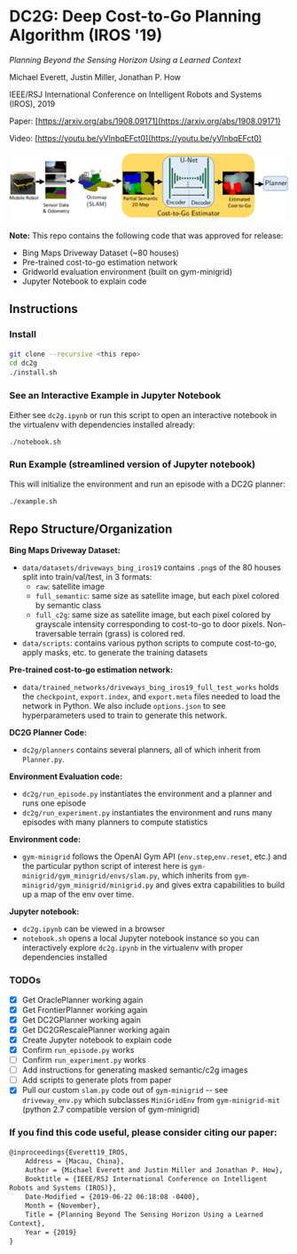 # DC2G: Deep Cost-to-Go Planning Algorithm (IROS '19)

*Planning Beyond the Sensing Horizon Using a Learned Context*

Michael Everett, Justin Miller, Jonathan P. How

IEEE/RSJ International Conference on Intelligent Robots and Systems (IROS), 2019

Paper: [https://arxiv.org/abs/1908.09171](https://arxiv.org/abs/1908.09171)

Video: [https://youtu.be/yVlnbqEFct0](https://youtu.be/yVlnbqEFct0)

![network architecture](./misc/dc2g_architecture.png)

**Note:** This repo contains the following code that was approved for release:
- Bing Maps Driveway Dataset (~80 houses)
- Pre-trained cost-to-go estimation network
- Gridworld evaluation environment (built on gym-minigrid)
- Jupyter Notebook to explain code

## Instructions
### Install
```sh
git clone --recursive <this repo>
cd dc2g
./install.sh
```

### See an Interactive Example in Jupyter Notebook
Either see `dc2g.ipynb` or run this script to open an interactive notebook in the virtualenv with dependencies installed already: 
```sh
./notebook.sh
```

### Run Example (streamlined version of Jupyter notebook)
This will initialize the environment and run an episode with a DC2G planner:
```bash
./example.sh
```

## Repo Structure/Organization

**Bing Maps Driveway Dataset:**
* `data/datasets/driveways_bing_iros19` contains `.png`s of the 80 houses split into train/val/test, in 3 formats:
  - `raw`: satellite image
  - `full_semantic`: same size as satellite image, but each pixel colored by semantic class
  - `full_c2g`: same size as satellite image, but each pixel colored by grayscale intensity corresponding to cost-to-go to door pixels. Non-traversable terrain (grass) is colored red.
* `data/scripts`: contains various python scripts to compute cost-to-go, apply masks, etc. to generate the training datasets

**Pre-trained cost-to-go estimation network:**
* `data/trained_networks/driveways_bing_iros19_full_test_works` holds the `checkpoint`, `export.index`, and `export.meta` files needed to load the network in Python. We also include `options.json` to see hyperparameters used to train to generate this network.

**DC2G Planner Code:**
* `dc2g/planners` contains several planners, all of which inherit from `Planner.py`.

**Environment Evaluation code:**
* `dc2g/run_episode.py` instantiates the environment and a planner and runs one episode
* `dc2g/run_experiment.py` instantiates the environment and runs many episodes with many planners to compute statistics

**Environment code:**
* `gym-minigrid` follows the OpenAI Gym API (`env.step`,`env.reset`, etc.) and the particular python script of interest here is `gym-minigrid/gym_minigrid/envs/slam.py`, which inherits from `gym-minigrid/gym_minigrid/minigrid.py` and gives extra capabilities to build up a map of the env over time.

**Jupyter notebook:**
* `dc2g.ipynb` can be viewed in a browser
* `notebook.sh` opens a local Jupyter notebook instance so you can interactively explore `dc2g.ipynb` in the virtualenv with proper dependencies installed

### TODOs

- [x] Get OraclePlanner working again
- [x] Get FrontierPlanner working again
- [x] Get DC2GPlanner working again
- [x] Get DC2GRescalePlanner working again
- [x] Create Jupyter notebook to explain code
- [x] Confirm `run_episode.py` works
- [ ] Confirm `run_experiment.py` works
- [ ] Add instructions for generating masked semantic/c2g images
- [ ] Add scripts to generate plots from paper
- [x] Pull our custom `slam.py` code out of `gym-minigrid` -- see `driveway_env.py` which subclasses `MiniGridEnv` from `gym-minigrid-mit` (python 2.7 compatible version of gym-minigrid)

### If you find this code useful, please consider citing our paper:
```
@inproceedings{Everett19_IROS,
	Address = {Macau, China},
	Author = {Michael Everett and Justin Miller and Jonathan P. How},
	Booktitle = {IEEE/RSJ International Conference on Intelligent Robots and Systems (IROS)},
	Date-Modified = {2019-06-22 06:18:08 -0400},
	Month = {November},
	Title = {Planning Beyond The Sensing Horizon Using a Learned Context},
	Year = {2019}
}
```
